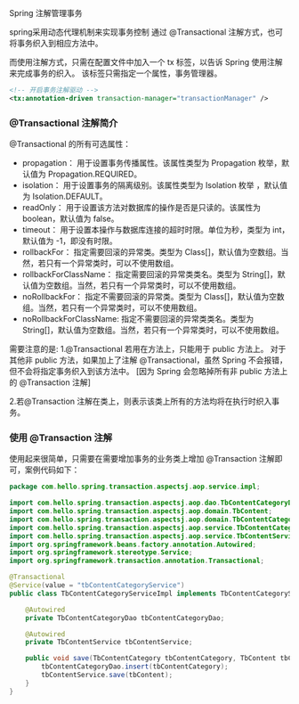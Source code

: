 Spring 注解管理事务


spring采用动态代理机制来实现事务控制
通过 @Transactional 注解方式，也可将事务织入到相应方法中。

而使用注解方式，只需在配置文件中加入一个 tx 标签，以告诉 Spring 使用注解来完成事务的织入。
该标签只需指定一个属性，事务管理器。
```xml
<!-- 开启事务注解驱动 -->
<tx:annotation-driven transaction-manager="transactionManager" />
```


### @Transactional 注解简介
@Transactional 的所有可选属性：
* propagation：      用于设置事务传播属性。该属性类型为 Propagation 枚举，默认值为 Propagation.REQUIRED。
* isolation：        用于设置事务的隔离级别。该属性类型为 Isolation 枚举 ，默认值为 Isolation.DEFAULT。
* readOnly：         用于设置该方法对数据库的操作是否是只读的。该属性为 boolean，默认值为 false。
* timeout：          用于设置本操作与数据库连接的超时时限。单位为秒，类型为 int，默认值为 -1，即没有时限。
* rollbackFor：      指定需要回滚的异常类。类型为 Class[]，默认值为空数组。当然，若只有一个异常类时，可以不使用数组。
* rollbackForClassName：  指定需要回滚的异常类类名。类型为 String[]，默认值为空数组。当然，若只有一个异常类时，可以不使用数组。
* noRollbackFor：    指定不需要回滚的异常类。类型为 Class[]，默认值为空数组。当然，若只有一个异常类时，可以不使用数组。
* noRollbackForClassName: 指定不需要回滚的异常类类名。类型为 String[]，默认值为空数组。当然，若只有一个异常类时，可以不使用数组。

需要注意的是:
1.@Transactional 若用在方法上，只能用于 public 方法上。
  对于其他非 public 方法，如果加上了注解 @Transactional，虽然 Spring 不会报错，但不会将指定事务织入到该方法中。
  [因为 Spring 会忽略掉所有非 public 方法上的 @Transaction 注解]

2.若@Transaction 注解在类上，则表示该类上所有的方法均将在执行时织入事务。



### 使用 @Transaction 注解
使用起来很简单，只需要在需要增加事务的业务类上增加 @Transaction 注解即可，案例代码如下：
```java
package com.hello.spring.transaction.aspectsj.aop.service.impl;

import com.hello.spring.transaction.aspectsj.aop.dao.TbContentCategoryDao;
import com.hello.spring.transaction.aspectsj.aop.domain.TbContent;
import com.hello.spring.transaction.aspectsj.aop.domain.TbContentCategory;
import com.hello.spring.transaction.aspectsj.aop.service.TbContentCategoryService;
import com.hello.spring.transaction.aspectsj.aop.service.TbContentService;
import org.springframework.beans.factory.annotation.Autowired;
import org.springframework.stereotype.Service;
import org.springframework.transaction.annotation.Transactional;

@Transactional
@Service(value = "tbContentCategoryService")
public class TbContentCategoryServiceImpl implements TbContentCategoryService {

    @Autowired
    private TbContentCategoryDao tbContentCategoryDao;

    @Autowired
    private TbContentService tbContentService;

    public void save(TbContentCategory tbContentCategory, TbContent tbContent) {
        tbContentCategoryDao.insert(tbContentCategory);
        tbContentService.save(tbContent);
    }
}
```